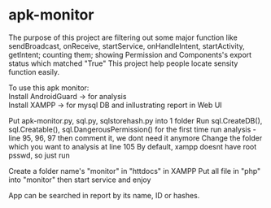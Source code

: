 # apk-monitor

The purpose of this project are filtering out some major function like sendBroadcast, onReceive, startService, onHandleIntent, startActivity, getIntent; counting them; showing Permission and Components's export status which matched "True" 
This project help people locate sensity function easily.

To use this apk monitor:  
Install AndroidGuard -> for analysis  
Install XAMPP -> for mysql DB and inllustrating report in Web UI  

Put apk-monitor.py, sql.py, sqlstorehash.py into 1 folder
Run sql.CreateDB(), sql.Creatable(), sql.DangerousPermission() for the first time run analysis - line 95, 96, 97
then comment it, we dont need it anymore
Change the folder which you want to analysis at line 105
By default, xampp doesnt have root psswd, so just run

Create a folder name's "monitor" in "httdocs" in XAMPP
Put all file in "php" into "monitor"
then start service and enjoy

App can be searched in report by its name, ID or hashes.
